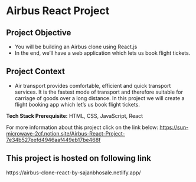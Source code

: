 # Airbus React Project

## Project Objective

- You will be building an Airbus clone using React.js
- In the end, we’ll have a web application which lets us book flight tickets.

## Project Context

- Air transport provides comfortable, efficient and quick transport services. It is the fastest mode of transport and therefore suitable for carriage of goods over a long distance. In this project we will create a flight booking app which let’s us book flight tickets.

**Tech Stack Prerequisite:** HTML, CSS, JavaScript, React

For more information about this project click on the link below:
  https://sun-microwave-2cf.notion.site/Airbus-React-Project-7e34b527eefd4946aaf449eb17be468f

<h2>This project is hosted on following link</h2>
https://airbus-clone-react-by-sajanbhosale.netlify.app/
